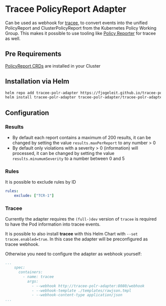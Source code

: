 # Tracee PolicyReport Adapter

Can be used as webhook for [tracee](https://github.com/aquasecurity/tracee), to convert events into the unified PolicyReport and ClusterPolicyReport from the Kubernetes Policy Working Group. This makes it possible to use tooling like [Policy Reporter](https://github.com/kyverno/policy-reporter) for tracee as well.

## Pre Requirements

[PolicyReport CRDs](https://github.com/kubernetes-sigs/wg-policy-prototypes/tree/master/policy-report/crd/v1alpha2) are installed in your Cluster

## Installation via Helm

```bash
helm repo add tracee-polr-adapter https://fjogeleit.github.io/tracee-polr-adapter
helm install tracee-polr-adapter tracee-polr-adapter/tracee-polr-adapter -n tracee --create-namespace
```

## Configuration

### Results

* By default each report contains a maximum of 200 results, it can be changed by setting the value `results.maxPerReport` to any number > 0
* By default only violations with a severity > 0 (information) will processed, it can be changed by setting the value `results.minumumSeverity` to a number between 0 and 5

### Rules

It is possible to exclude rules by ID

```yaml (values.yaml)
rules:
    exclude: ["TCR-1"]
```

### Tracee

Currently the adapter requires the `(full-)dev` version of `tracee` is required to have the Pod information into tracee events.

It is possible to also install __tracee__ with this Helm Chart with `--set tracee.enabled=true`. In this case the adapter will be preconfigured as tracee webhook.

Otherwise you need to configure the adapter as webhook yourself:

```yaml
...
    spec:
      containers:
        - name: tracee
          args:
            - --webhook http://tracee-polr-adapter:8080/webhook
            - --webhook-template ./templates/rawjson.tmpl
            - --webhook-content-type application/json
...
```